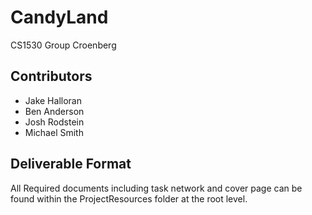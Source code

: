 # CandyLand
CS1530 Group Croenberg

## Contributors 
* Jake Halloran
* Ben Anderson
* Josh Rodstein
* Michael Smith

## Deliverable Format
All Required documents including task network and cover page can be found within the ProjectResources folder at the root level.
